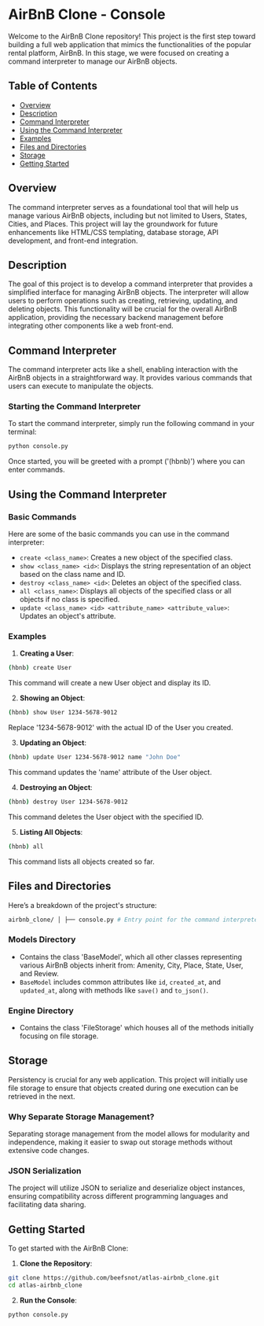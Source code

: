 # AirBnB Clone - Console

Welcome to the AirBnB Clone repository! This project is the first step toward building a full web application that mimics the functionalities of the popular rental platform, AirBnB. In this stage, we were focused on creating a command interpreter to manage our AirBnB objects.

## Table of Contents
- [Overview](#overview)
- [Description](#description)
- [Command Interpreter](#command-interpreter)
- [Using the Command Interpreter](#using-the-command-interpreter)
- [Examples](#examples)
- [Files and Directories](#files-and-directories)
- [Storage](#storage)
- [Getting Started](#getting-started)

## Overview

The command interpreter serves as a foundational tool that will help us manage various AirBnB objects, including but not limited to Users, States, Cities, and Places. This project will lay the groundwork for future enhancements like HTML/CSS templating, database storage, API development, and front-end integration.

## Description

The goal of this project is to develop a command interpreter that provides a simplified interface for managing AirBnB objects. The interpreter will allow users to perform operations such as creating, retrieving, updating, and deleting objects. This functionality will be crucial for the overall AirBnB application, providing the necessary backend management before integrating other components like a web front-end.

## Command Interpreter

The command interpreter acts like a shell, enabling interaction with the AirBnB objects in a straightforward way. It provides various commands that users can execute to manipulate the objects.

### Starting the Command Interpreter

To start the command interpreter, simply run the following command in your terminal:

```bash
python console.py
```
Once started, you will be greeted with a prompt ('(hbnb)') where you can enter commands.

## Using the Command Interpreter

### Basic Commands

Here are some of the basic commands you can use in the command interpreter:

- `create <class_name>`: Creates a new object of the specified class.
- `show <class_name> <id>`: Displays the string representation of an object based on the class name and ID.
- `destroy <class_name> <id>`: Deletes an object of the specified class.
- `all <class_name>`: Displays all objects of the specified class or all objects if no class is specified.
- `update <class_name> <id> <attribute_name> <attribute_value>`: Updates an object's attribute.

### Examples

1. **Creating a User**:
```bash
(hbnb) create User
```
This command will create a new User object and display its ID.

2. **Showing an Object**:
```bash
(hbnb) show User 1234-5678-9012
```
Replace '1234-5678-9012' with the actual ID of the User you created.

3. **Updating an Object**:
```bash
(hbnb) update User 1234-5678-9012 name "John Doe"
```
This command updates the 'name' attribute of the User object.

4. **Destroying an Object**:
```bash
(hbnb) destroy User 1234-5678-9012
```
This command deletes the User object with the specified ID.

5. **Listing All Objects**:
```bash
(hbnb) all
```
This command lists all objects created so far.

## Files and Directories

Here’s a breakdown of the project's structure:
```bash
airbnb_clone/ │ ├── console.py # Entry point for the command interpreter ├── models/ # Contains all classes used in the project │ ├── base_model.py # Base class for all models │ └── engine/ # Storage classes │ └── file_storage.py ├── tests/ # Unit tests for the project
```

### Models Directory

- Contains the class 'BaseModel', which all other classes representing various AirBnB objects inherit from: Amenity, City, Place, State, User, and Review.
- `BaseModel` includes common attributes like `id`, `created_at`, and `updated_at`, along with methods like `save()` and `to_json()`.

### Engine Directory

- Contains the class 'FileStorage' which houses all of the methods initially focusing on file storage.

## Storage

Persistency is crucial for any web application. This project will initially use file storage to ensure that objects created during one execution can be retrieved in the next.

### Why Separate Storage Management?

Separating storage management from the model allows for modularity and independence, making it easier to swap out storage methods without extensive code changes.

### JSON Serialization

The project will utilize JSON to serialize and deserialize object instances, ensuring compatibility across different programming languages and facilitating data sharing.

## Getting Started

To get started with the AirBnB Clone:

1. **Clone the Repository**:
```bash
git clone https://github.com/beefsnot/atlas-airbnb_clone.git
cd atlas-airbnb_clone
```
2. **Run the Console**:
```bash
python console.py
```
